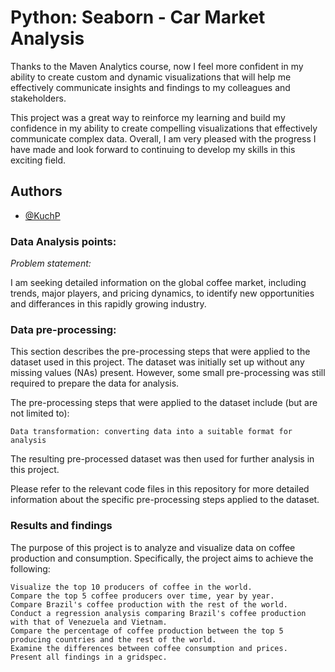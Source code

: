 
# Python: Seaborn - Car Market Analysis

Thanks to the Maven Analytics course, now I feel more confident in my ability to create custom and dynamic visualizations that will help me effectively communicate insights and findings to my colleagues and stakeholders.

This project was a great way to reinforce my learning and build my confidence in my ability to create compelling visualizations that effectively communicate complex data. Overall, I am very pleased with the progress I have made and look forward to continuing to develop my skills in this exciting field.


## Authors

- [@KuchP](https://github.com/KuchP)


### Data Analysis points:

_Problem statement:_ 

I am seeking detailed information on the global coffee market, including trends, major players, and pricing dynamics, to identify new opportunities and differances in this rapidly growing industry.

### Data pre-processing:
This section describes the pre-processing steps that were applied to the dataset used in this project. The dataset was initially set up without any missing values (NAs) present. However, some small pre-processing was still required to prepare the data for analysis.

The pre-processing steps that were applied to the dataset include (but are not limited to):

    Data transformation: converting data into a suitable format for analysis

The resulting pre-processed dataset was then used for further analysis in this project.

Please refer to the relevant code files in this repository for more detailed information about the specific pre-processing steps applied to the dataset.

### Results and findings

The purpose of this project is to analyze and visualize data on coffee production and consumption. Specifically, the project aims to achieve the following:

    Visualize the top 10 producers of coffee in the world.
    Compare the top 5 coffee producers over time, year by year.
    Compare Brazil's coffee production with the rest of the world.
    Conduct a regression analysis comparing Brazil's coffee production with that of Venezuela and Vietnam.
    Compare the percentage of coffee production between the top 5 producing countries and the rest of the world.
    Examine the differences between coffee consumption and prices.
    Present all findings in a gridspec.




